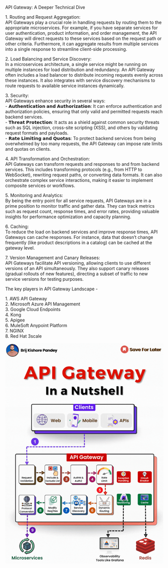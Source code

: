 API Gateway: A Deeper Technical Dive  
  
1\. Routing and Request Aggregation:  
API Gateways play a crucial role in handling requests by routing them to the appropriate microservices. For example, if you have separate services for user authentication, product information, and order management, the API Gateway will direct requests to these services based on the request path or other criteria. Furthermore, it can aggregate results from multiple services into a single response to streamline client-side processing.  
  
2\. Load Balancing and Service Discovery:  
In a microservices architecture, a single service might be running on multiple instances for load distribution and redundancy. An API Gateway often includes a load balancer to distribute incoming requests evenly across these instances. It also integrates with service discovery mechanisms to route requests to available service instances dynamically.  
  
3\. Security:  
API Gateways enhance security in several ways:  
\- 𝗔𝘂𝘁𝗵𝗲𝗻𝘁𝗶𝗰𝗮𝘁𝗶𝗼𝗻 𝗮𝗻𝗱 𝗔𝘂𝘁𝗵𝗼𝗿𝗶𝘇𝗮𝘁𝗶𝗼𝗻: It can enforce authentication and authorization policies, ensuring that only valid and permitted requests reach backend services.  
\- 𝗧𝗵𝗿𝗲𝗮𝘁 𝗣𝗿𝗼𝘁𝗲𝗰𝘁𝗶𝗼𝗻: It acts as a shield against common security threats such as SQL injection, cross-site scripting (XSS), and others by validating request formats and payloads.  
\- 𝗥𝗮𝘁𝗲 𝗟𝗶𝗺𝗶𝘁𝗶𝗻𝗴 𝗮𝗻𝗱 𝗤𝘂𝗼𝘁𝗮𝘀: To protect backend services from being overwhelmed by too many requests, the API Gateway can impose rate limits and quotas on clients.  
  
4\. API Transformation and Orchestration:  
API Gateways can transform requests and responses to and from backend services. This includes transforming protocols (e.g., from HTTP to WebSocket), rewriting request paths, or converting data formats. It can also orchestrate complex service interactions, making it easier to implement composite services or workflows.  
  
5\. Monitoring and Analytics:  
By being the entry point for all service requests, API Gateways are in a prime position to monitor traffic and gather data. They can track metrics such as request count, response times, and error rates, providing valuable insights for performance optimization and capacity planning.  
  
6\. Caching:  
To reduce the load on backend services and improve response times, API Gateways can cache responses. For instance, data that doesn’t change frequently (like product descriptions in a catalog) can be cached at the gateway level.  
  
7\. Version Management and Canary Releases:  
API Gateways facilitate API versioning, allowing clients to use different versions of an API simultaneously. They also support canary releases (gradual rollouts of new features), directing a subset of traffic to new service versions for testing purposes.  
  
The key players in API Gateway Landscape -  
  
1\. AWS API Gateway  
2\. Microsoft Azure API Management  
3\. Google Cloud Endpoints  
4\. Kong  
5\. Apigee  
6\. MuleSoft Anypoint Platform  
7\. NGINX  
8\. Red Hat 3scale

![](media/20240209090515.png)
